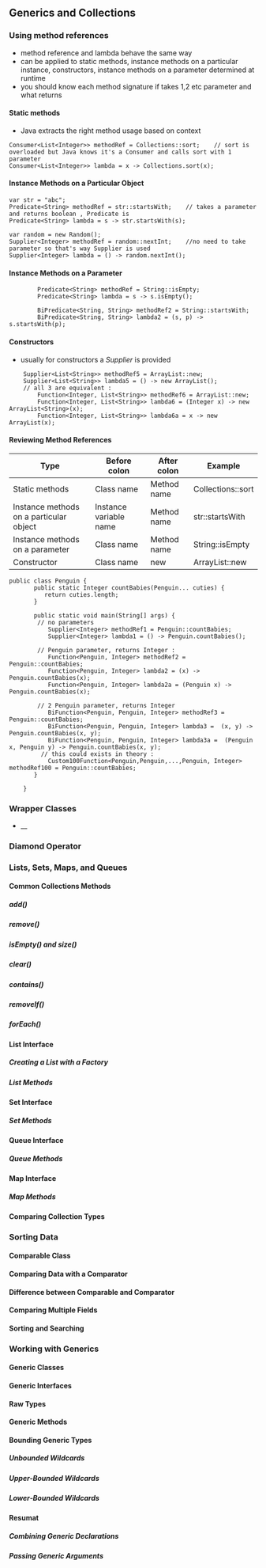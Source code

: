 ## Generics and Collections
### Using method references
- method reference and lambda behave the same way
- can be applied to static methods, instance methods on a particular instance, constructors, instance methods on a parameter determined at runtime
- you should know each method signature if takes 1,2 etc parameter and what returns
#### Static methods
  - Java extracts the right method usage based on context
```
Consumer<List<Integer>> methodRef = Collections::sort;    // sort is overloaded but Java knows it's a Consumer and calls sort with 1 parameter
Consumer<List<Integer>> lambda = x -> Collections.sort(x); 
```
#### Instance Methods on a Particular Object
```
var str = "abc";
Predicate<String> methodRef = str::startsWith;    // takes a parameter and returns boolean , Predicate is
Predicate<String> lambda = s -> str.startsWith(s);

var random = new Random();
Supplier<Integer> methodRef = random::nextInt;    //no need to take parameter so that's way Supplier is used 
Supplier<Integer> lambda = () -> random.nextInt();
```
#### Instance Methods on a Parameter

```
		Predicate<String> methodRef = String::isEmpty;
		Predicate<String> lambda = s -> s.isEmpty();
		
		BiPredicate<String, String> methodRef2 = String::startsWith;
		BiPredicate<String, String> lambda2 = (s, p) -> s.startsWith(p);
```

#### Constructors
- usually for constructors a _Supplier_ is provided
```
    Supplier<List<String>> methodRef5 = ArrayList::new;
    Supplier<List<String>> lambda5 = () -> new ArrayList();
    // all 3 are equivalent :
		Function<Integer, List<String>> methodRef6 = ArrayList::new;
		Function<Integer, List<String>> lambda6 = (Integer x) -> new ArrayList<String>(x);
		Function<Integer, List<String>> lambda6a = x -> new ArrayList(x);
```

#### Reviewing Method References

|Type|Before colon|After colon|Example  |
|----|----|----|----|
|Static methods|Class name|Method name|Collections::sort  |
|Instance methods on a particular object|Instance variable name|Method name|str::startsWith  |
|Instance methods on a parameter|Class name|Method name|String::isEmpty  |
|Constructor|Class name|new |ArrayList::new |

```
public class Penguin {
       public static Integer countBabies(Penguin... cuties) {
          return cuties.length;
       }
       
       public static void main(String[] args) {
    	// no parameters
    	   Supplier<Integer> methodRef1 = Penguin::countBabies; 
    	   Supplier<Integer> lambda1 = () -> Penguin.countBabies();

    	// Penguin parameter, returns Integer :
    	   Function<Penguin, Integer> methodRef2 = Penguin::countBabies; 
    	   Function<Penguin, Integer> lambda2 = (x) -> Penguin.countBabies(x);
    	   Function<Penguin, Integer> lambda2a = (Penguin x) -> Penguin.countBabies(x);

    	// 2 Penguin parameter, returns Integer
    	   BiFunction<Penguin, Penguin, Integer> methodRef3 = Penguin::countBabies;
    	   BiFunction<Penguin, Penguin, Integer> lambda3 =  (x, y) -> Penguin.countBabies(x, y); 
    	   BiFunction<Penguin, Penguin, Integer> lambda3a =  (Penguin x, Penguin y) -> Penguin.countBabies(x, y); 
    	 // this could exists in theory : 
    	   Custom100Function<Penguin,Penguin,...,Penguin, Integer> methodRef100 = Penguin::countBabies; 
       }

    }
 ```
### Wrapper Classes
  - __
### Diamond Operator
### Lists, Sets, Maps, and Queues
#### Common Collections Methods
##### add()
##### remove()
##### isEmpty() and size()
##### clear()
##### contains()
##### removeIf()
##### forEach()
#### List Interface
##### Creating a List with a Factory
##### List Methods
#### Set Interface 
##### Set Methods
#### Queue Interface
##### Queue Methods
#### Map Interface
##### Map Methods
#### Comparing Collection Types
### Sorting Data
#### Comparable Class
#### Comparing Data with a Comparator
#### Difference between Comparable and Comparator
#### Comparing Multiple Fields
#### Sorting and Searching
### Working with Generics
#### Generic Classes
#### Generic Interfaces
#### Raw Types
#### Generic Methods
#### Bounding Generic Types
##### Unbounded Wildcards
##### Upper‐Bounded Wildcards
##### Lower‐Bounded Wildcards
#### Resumat 
##### Combining Generic Declarations
##### Passing Generic Arguments
